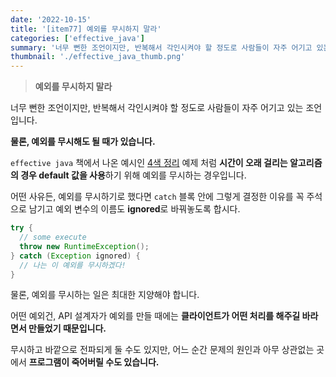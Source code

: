 ```yaml
---
date: '2022-10-15'
title: '[item77] 예외를 무시하지 말라'
categories: ['effective_java']
summary: '너무 뻔한 조언이지만, 반복해서 각인시켜야 할 정도로 사람들이 자주 어기고 있는 조언입니다.'
thumbnail: './effective_java_thumb.png'
---
```


> **예외를 무시하지 말라**

너무 뻔한 조언이지만, 반복해서 각인시켜야 할 정도로 사람들이 자주 어기고 있는 조언입니다.

**물론, 예외를 무시해도 될 때가 있습니다.**

`effective java` 책에서 나온 예시인 [4색 정리](https://ko.wikipedia.org/wiki/4%EC%83%89_%EC%A0%95%EB%A6%AC) 예제 처럼 **시간이 오래 걸리는 알고리즘의 경우 default 값을 사용**하기 위해 예외를 무시하는 경우입니다.

어떤 사유든, 예외를 무시하기로 했다면 `catch` 블록 안에 그렇게 결정한 이유를 꼭 주석으로 남기고 예외 변수의 이름도 **ignored**로 바꿔놓도록 합시다.

```java
try {
  // some execute
  throw new RuntimeException();
} catch (Exception ignored) {
  // 나는 이 예외를 무시하겠다!
}
```

물론, 예외를 무시하는 일은 최대한 지양해야 합니다.

어떤 예외건, API 설계자가 예외를 만들 때에는 **클라이언트가 어떤 처리를 해주길 바라면서 만들었기 때문입니다.**

무시하고 바깥으로 전파되게 둘 수도 있지만, 어느 순간 문제의 원인과 아무 상관없는 곳에서 **프로그램이 죽어버릴 수도 있습니다.**
